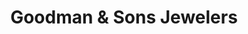 ---
title: "Goodman & Sons Jewelers"
url: /williamsburg/goodman-and-sons-jewelers/
shop: jewelry
---